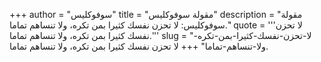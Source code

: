 +++
author = "سوفوكليس"
title = "مقولة سوفوكليس"
description = "مقولة سوفوكليس: لا تحزن نفسك كثيرا بمن تكره، ولا تنساهم تماما."
quote = '''لا تحزن نفسك كثيرا بمن تكره، ولا تنساهم تماما.''' 
slug = "لا-تحزن-نفسك-كثيرا-بمن-تكره-ولا-تنساهم-تماما"
+++
لا تحزن نفسك كثيرا بمن تكره، ولا تنساهم تماما.
